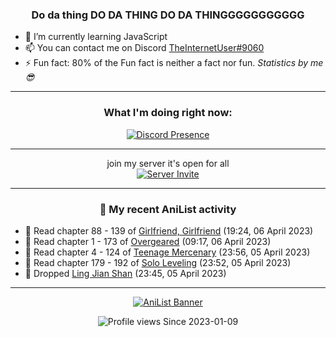 <div align="center">

### Do da thing DO DA THING DO DA THINGGGGGGGGGGG
</div>

- 🌱 I’m currently learning JavaScript
- 📫 You can contact me on Discord [TheInternetUser#9060](https://discord.com/users/534117072796385300)
- ⚡ Fun fact: 80% of the Fun fact is neither a fact nor fun. _Statistics by me 😎_
<hr>

<div align="center">

### What I'm doing right now:
[![Discord Presence](https://lanyard.cnrad.dev/api/534117072796385300)](https://discord.com/users/534117072796385300)
<hr>

join my server it's open for all <br>
[![Server Invite](https://invidget.switchblade.xyz/bfYgVHxrSs)](https://discord.gg/bfYgVHxrSs)

<hr>
  
### 🌸 My recent AniList activity

</div>

<!-- ANILIST_ACTIVITY:start -->

-   📖 Read chapter 88 - 139 of [Girlfriend, Girlfriend](https://anilist.co/manga/116266) (19:24, 06 April 2023)
-   📖 Read chapter 1 - 173 of [Overgeared](https://anilist.co/manga/117460) (09:17, 06 April 2023)
-   📖 Read chapter 4 - 124 of [Teenage Mercenary](https://anilist.co/manga/126297) (23:56, 05 April 2023)
-   📖 Read chapter 179 - 192 of [Solo Leveling](https://anilist.co/manga/105398) (23:52, 05 April 2023)
-   📖 Dropped [Ling Jian Shan](https://anilist.co/manga/86733) (23:45, 05 April 2023)

<!-- ANILIST_ACTIVITY:end -->
<hr>

<div align="center">

[![AniList Banner](https://img.anili.st/User/929966)](https://anilist.co/user/TheInternetUser)

![Profile views](https://gpvc.arturio.dev/TheInternetUse7) Since 2023-01-09

</div>
